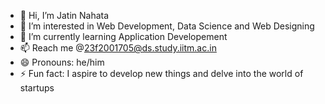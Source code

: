 - 👋 Hi, I’m Jatin Nahata
- 👀 I’m interested in Web Development, Data Science and Web Designing
- 🌱 I’m currently learning Application Developement
- 📫 Reach me @23f2001705@ds.study.iitm.ac.in
- 😄 Pronouns: he/him
- ⚡ Fun fact: I aspire to develop new things and delve into the world of startups

<!---
23f2001705/23f2001705 is a ✨ special ✨ repository because its `README.md` (this file) appears on your GitHub profile.
You can click the Preview link to take a look at your changes.
--->
